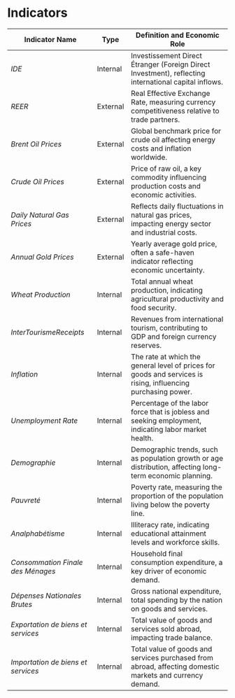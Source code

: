# Indicators
| Indicator Name                       | Type     | Definition and Economic Role                                                                                  |
| ------------------------------------ | -------- | ------------------------------------------------------------------------------------------------------------- |
| *IDE*                              | Internal | Investissement Direct Étranger (Foreign Direct Investment), reflecting international capital inflows.         |
| *REER*                             | External | Real Effective Exchange Rate, measuring currency competitiveness relative to trade partners.                  |
| *Brent Oil Prices*                 | External | Global benchmark price for crude oil affecting energy costs and inflation worldwide.                          |
| *Crude Oil Prices*                 | External | Price of raw oil, a key commodity influencing production costs and economic activities.                       |
| *Daily Natural Gas Prices*         | External | Reflects daily fluctuations in natural gas prices, impacting energy sector and industrial costs.              |
| *Annual Gold Prices*               | External | Yearly average gold price, often a safe-haven indicator reflecting economic uncertainty.                      |
| *Wheat Production*                 | Internal | Total annual wheat production, indicating agricultural productivity and food security.                        |
| *InterTourismeReceipts*            | Internal | Revenues from international tourism, contributing to GDP and foreign currency reserves.                       |
| *Inflation*                        | Internal | The rate at which the general level of prices for goods and services is rising, influencing purchasing power. |
| *Unemployment Rate*                | Internal | Percentage of the labor force that is jobless and seeking employment, indicating labor market health.         |
| *Demographie*                      | Internal | Demographic trends, such as population growth or age distribution, affecting long-term economic planning.     |
| *Pauvreté*                         | Internal | Poverty rate, measuring the proportion of the population living below the poverty line.                       |
| *Analphabétisme*                   | Internal | Illiteracy rate, indicating educational attainment levels and workforce skills.                               |
| *Consommation Finale des Ménages*  | Internal | Household final consumption expenditure, a key driver of economic demand.                                     |
| *Dépenses Nationales Brutes*       | Internal | Gross national expenditure, total spending by the nation on goods and services.                               |
| *Exportation de biens et services* | Internal | Total value of goods and services sold abroad, impacting trade balance.                                       |
| *Importation de biens et services* | Internal | Total value of goods and services purchased from abroad, affecting domestic markets and currency demand.      |